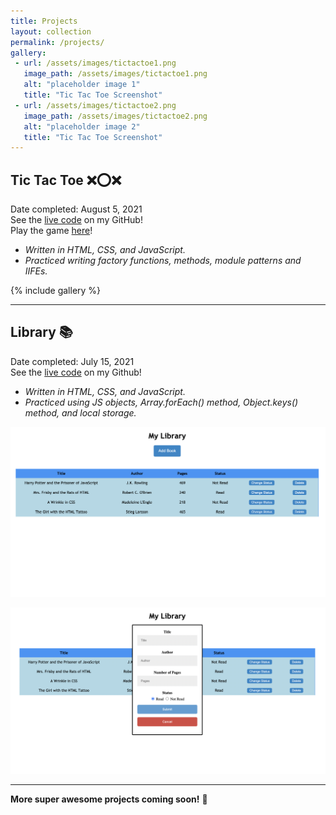 ```yaml
---
title: Projects
layout: collection
permalink: /projects/
gallery:
 - url: /assets/images/tictactoe1.png
   image_path: /assets/images/tictactoe1.png
   alt: "placeholder image 1"
   title: "Tic Tac Toe Screenshot"
 - url: /assets/images/tictactoe2.png
   image_path: /assets/images/tictactoe2.png
   alt: "placeholder image 2"
   title: "Tic Tac Toe Screenshot"
---
```


## Tic Tac Toe ❌⭕️❌

Date completed: August 5, 2021  
See the [live code](https://github.com/rusty-reebs/tic-tac-toe) on my GitHub!  
Play the game [here](https://rusty-reebs.github.io/tic-tac-toe)!
- *Written in HTML, CSS, and JavaScript.*
- *Practiced writing factory functions, methods, module patterns and IIFEs.*

{% include gallery  %}

----

## Library 📚

Date completed: July 15, 2021  
See the [live code](https://github.com/rusty-reebs/library) on my Github!
- *Written in HTML, CSS, and JavaScript.*  
- *Practiced using JS objects, Array.forEach() method, Object.keys() method, and local storage.*


[![Screenshot](/assets/images/library-thumbnail.png)](https://rusty-reebs.github.io/library/)

[![Screenshot](/assets/images/librarypopup-thumbnail.png)](https://rusty-reebs.github.io/library/)

---

**More super awesome projects coming soon!** 🚀
